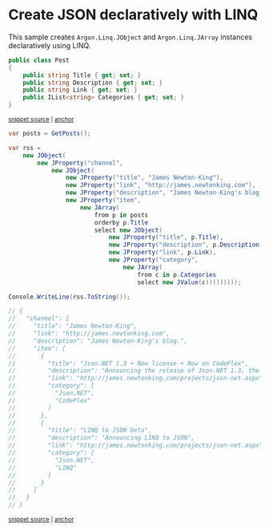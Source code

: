 # Create JSON declaratively with LINQ

This sample creates `Argon.Linq.JObject` and `Argon.Linq.JArray` instances declaratively  using LINQ.

<!-- snippet: CreateJsonDeclarativelyTypes -->
<a id='snippet-createjsondeclarativelytypes'></a>
```cs
public class Post
{
    public string Title { get; set; }
    public string Description { get; set; }
    public string Link { get; set; }
    public IList<string> Categories { get; set; }
}
```
<sup><a href='/src/Tests/Documentation/Samples/Linq/CreateJsonDeclaratively.cs#L28-L36' title='Snippet source file'>snippet source</a> | <a href='#snippet-createjsondeclarativelytypes' title='Start of snippet'>anchor</a></sup>
<!-- endSnippet -->

<!-- snippet: CreateJsonDeclarativelyUsage -->
<a id='snippet-createjsondeclarativelyusage'></a>
```cs
var posts = GetPosts();

var rss =
    new JObject(
        new JProperty("channel",
            new JObject(
                new JProperty("title", "James Newton-King"),
                new JProperty("link", "http://james.newtonking.com"),
                new JProperty("description", "James Newton-King's blog."),
                new JProperty("item",
                    new JArray(
                        from p in posts
                        orderby p.Title
                        select new JObject(
                            new JProperty("title", p.Title),
                            new JProperty("description", p.Description),
                            new JProperty("link", p.Link),
                            new JProperty("category",
                                new JArray(
                                    from c in p.Categories
                                    select new JValue(c)))))))));

Console.WriteLine(rss.ToString());

// {
//   "channel": {
//     "title": "James Newton-King",
//     "link": "http://james.newtonking.com",
//     "description": "James Newton-King's blog.",
//     "item": [
//       {
//         "title": "Json.NET 1.3 + New license + Now on CodePlex",
//         "description": "Announcing the release of Json.NET 1.3, the MIT license and being available on CodePlex",
//         "link": "http://james.newtonking.com/projects/json-net.aspx",
//         "category": [
//           "Json.NET",
//           "CodePlex"
//         ]
//       },
//       {
//         "title": "LINQ to JSON beta",
//         "description": "Announcing LINQ to JSON",
//         "link": "http://james.newtonking.com/projects/json-net.aspx",
//         "category": [
//           "Json.NET",
//           "LINQ"
//         ]
//       }
//     ]
//   }
// }
```
<sup><a href='/src/Tests/Documentation/Samples/Linq/CreateJsonDeclaratively.cs#L58-L110' title='Snippet source file'>snippet source</a> | <a href='#snippet-createjsondeclarativelyusage' title='Start of snippet'>anchor</a></sup>
<!-- endSnippet -->
